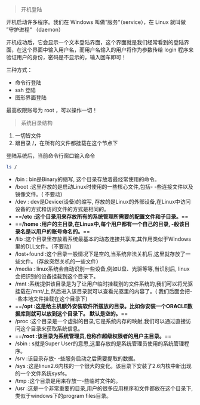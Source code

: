 > 开机登陆

开机启动许多程序。我们在 Windows 叫做”服务“（service），在 Linux 就叫做 ”守护进程“ （daemon）

开机成功后，它会显示一个文本登陆界面，这个界面就是我们经常看到的登陆界面，在这个界面中输入用户名，而用户名输入的用户将作为参数传给 login 程序来验证用户的身份，密码是不显示的，输入回车即可！

三种方式：

- 命令行登陆
- ssh 登陆
- 图形界面登陆

最高权限账号为 root ，可以操作一切！



> 系统目录结构

1. 一切皆文件
2. 跟目录 /，在所有的文件都挂载在这个节点下

登陆系统后，当前命令行窗口输入命令

```bash
ls /
```

- /bin : bin是Binary的缩写, 这个目录存放着最经常使用的命令。
- /boot :这里存放的是启动Linux时使用的一些核心文件,包括- -些连接文件以及镜像文件。( 不要动)
- /dev : dev是Device(设备)的缩写, 存放的是Linux的外部设备,在Linux中访问设备的方式和访问文件的方式是相同的。
- ==**/etc :这个目录用来存放所有的系统管理所需要的配置文件和子目录。**==
- ==**/home :用户的主目录,在Linux中,每个用户都有一个自己的目录, -般该目录名是以用户的账号命名的。**==
- /lib :这个目录里存放着系统最基本的动态连接共享库,其作用类似于Windows里的DLL文件。（不要动）
- /lost+found :这个目录一般情况下是空的,当系统非法关机后,这里就存放了一些文件。（存放突然关机的一些文件）
- /media : linux系统会自动识别一些设备,例如U盘、光驱等等,当识别后, linux会把识别的设备挂载到这个目录下。
- /mnt :系统提供该目录是为了让用户临时挂载别的文件系统的,我们可以将光驱挂载在/mnt/上,然后进入该目录就可以查看光驱里的内容了。( 我们后面会把- -些本地文件挂载在这个目录下)
- ==**/opt :这是给主机额外安装软件所摆放的目录。比如你安装一个ORACLE数据库则就可以放到这个目录下。 默认是空的。**==
- /proc :这个目录是一个虚拟的目录,它是系统内存的映射,我们可以通过直接访问这个目录来获取系统信息。
- ==**/root :该目录为系统管理员,也称作超级权限者的用户主目录。**==
- /sbin : s就是Super User的意思,这里存放的是系统管理员使用的系统管理程序。
- /srv :该目录存放- -些服务启动之后需要提取的数据。
- /sys :这是linux2.6内核的一个很大的变化。该目录下安装了2.6内核中新出现的一个文件系统sysfs。
- /tmp :这个目录是用来存放一-些临时文件的。
- /usr :这是一个非常重要的目录,用户的很多应用程序和文件都放在这个目录下,类似于windows下的program files目录。























